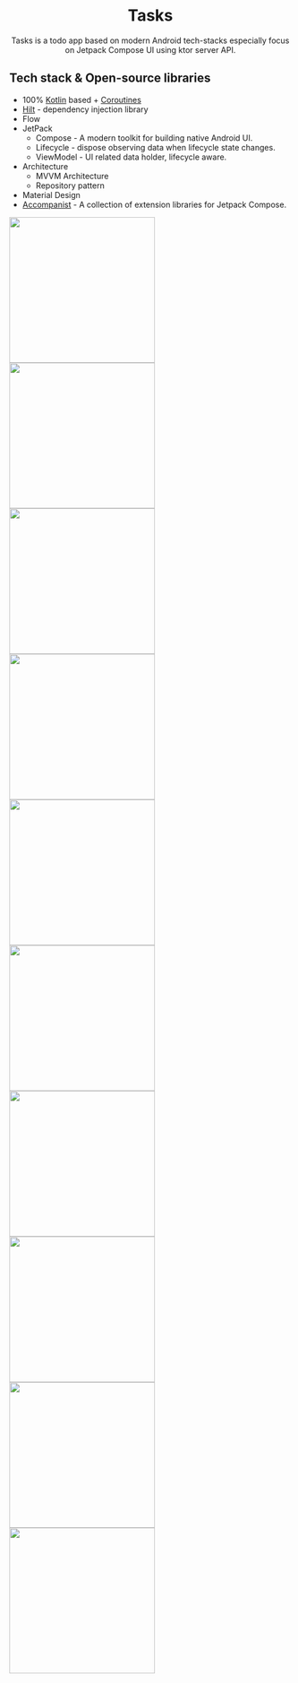 <h1 align="center">Tasks</h1>

<p align="center"> 
Tasks is a todo app based on modern Android tech-stacks especially focus on Jetpack Compose UI using ktor server API.
</p>

## Tech stack & Open-source libraries
- 100% [Kotlin](https://kotlinlang.org/) based + [Coroutines](https://github.com/Kotlin/kotlinx.coroutines)
- [Hilt](https://developer.android.com/training/dependency-injection/hilt-android) - dependency injection library
- Flow
- JetPack
    - Compose - A modern toolkit for building native Android UI.
    - Lifecycle - dispose observing data when lifecycle state changes.
    - ViewModel - UI related data holder, lifecycle aware.
- Architecture
    - MVVM Architecture
    - Repository pattern
- Material Design
- [Accompanist](https://github.com/google/accompanist) - A collection of extension libraries for Jetpack Compose.

<img src="images/Screenshot_20221016_102227.png" width="260"> <img src="images/Screenshot_20221016_103148.png" width="260"> 
<img src="images/Screenshot_20221016_102309.png" width="260"> <img src="images/Screenshot_20221016_103302.png" width="260">
<img src="images/Screenshot_20221016_102339.png" width="260"> <img src="images/Screenshot_20221016_103351.png" width="260"> 
<img src="images/Screenshot_20221016_102415.png" width="260"> <img src="images/Screenshot_20221016_103435.png" width="260">
<img src="images/Screenshot_20221016_102437.png" width="260"> <img src="images/Screenshot_20221016_103511.png" width="260">
